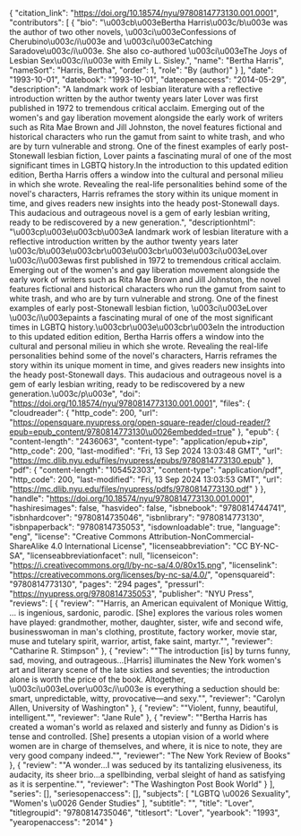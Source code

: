 {
   "citation_link": "https://doi.org/10.18574/nyu/9780814773130.001.0001",
   "contributors": [
     {
       "bio": "\u003cb\u003eBertha Harris\u003c/b\u003e was the author of two other novels, \u003ci\u003eConfessions of Cherubino\u003c/i\u003e and \u003ci\u003eCatching Saradove\u003c/i\u003e. She also co-authored \u003ci\u003eThe Joys of Lesbian Sex\u003c/i\u003e with Emily L. Sisley.",
       "name": "Bertha Harris",
       "nameSort": "Harris, Bertha",
       "order": 1,
       "role": "By (author)"
     }
   ],
   "date": "1993-10-01",
   "datebook": "1993-10-01",
   "dateopenaccess": "2014-05-29",
   "description": "A landmark work of lesbian literature with a reflective introduction written by the author twenty years later Lover was first published in 1972 to tremendous critical acclaim. Emerging out of the women's and gay liberation movement alongside the early work of writers such as Rita Mae Brown and Jill Johnston, the novel features fictional and historical characters who run the gamut from saint to white trash, and who are by turn vulnerable and strong. One of the finest examples of early post-Stonewall lesbian fiction, Lover paints a fascinating mural of one of the most significant times in LGBTQ history.In the introduction to this updated edition edition, Bertha Harris offers a window into the cultural and personal milieu in which she wrote. Revealing the real-life personalities behind some of the novel's characters, Harris reframes the story within its unique moment in time, and gives readers new insights into the heady post-Stonewall days. This audacious and outrageous novel is a gem of early lesbian writing, ready to be rediscovered by a new generation.",
   "descriptionhtml": "\u003cp\u003e\u003cb\u003eA landmark work of lesbian literature with a reflective introduction written by the author twenty years later \u003c/b\u003e\u003cbr\u003e\u003cbr\u003e\u003ci\u003eLover \u003c/i\u003ewas first published in 1972 to tremendous critical acclaim. Emerging out of the women's and gay liberation movement alongside the early work of writers such as Rita Mae Brown and Jill Johnston, the novel features fictional and historical characters who run the gamut from saint to white trash, and who are by turn vulnerable and strong. One of the finest examples of early post-Stonewall lesbian fiction, \u003ci\u003eLover \u003c/i\u003epaints a fascinating mural of one of the most significant times in LGBTQ history.\u003cbr\u003e\u003cbr\u003eIn the introduction to this updated edition edition, Bertha Harris offers a window into the cultural and personal milieu in which she wrote. Revealing the real-life personalities behind some of the novel's characters, Harris reframes the story within its unique moment in time, and gives readers new insights into the heady post-Stonewall days. This audacious and outrageous novel is a gem of early lesbian writing, ready to be rediscovered by a new generation.\u003c/p\u003e",
   "doi": "https://doi.org/10.18574/nyu/9780814773130.001.0001",
   "files": {
     "cloudreader": {
       "http_code": 200,
       "url": "https://opensquare.nyupress.org/open-square-reader/cloud-reader/?epub=epub_content/9780814773130\u0026embedded=true"
     },
     "epub": {
       "content-length": "2436063",
       "content-type": "application/epub+zip",
       "http_code": 200,
       "last-modified": "Fri, 13 Sep 2024 13:03:48 GMT",
       "url": "https://mc.dlib.nyu.edu/files/nyupress/epubs/9780814773130.epub"
     },
     "pdf": {
       "content-length": "105452303",
       "content-type": "application/pdf",
       "http_code": 200,
       "last-modified": "Fri, 13 Sep 2024 13:03:53 GMT",
       "url": "https://mc.dlib.nyu.edu/files/nyupress/pdfs/9780814773130.pdf"
     }
   },
   "handle": "https://doi.org/10.18574/nyu/9780814773130.001.0001",
   "hashiresimages": false,
   "hasvideo": false,
   "isbnebook": "9780814744741",
   "isbnhardcover": "9780814735046",
   "isbnlibrary": "9780814773130",
   "isbnpaperback": "9780814735053",
   "isdownloadable": true,
   "language": "eng",
   "license": "Creative Commons Attribution-NonCommercial-ShareAlike 4.0 International License",
   "licenseabbreviation": "CC BY-NC-SA",
   "licenseabbreviationfacet": null,
   "licenseicon": "https://i.creativecommons.org/l/by-nc-sa/4.0/80x15.png",
   "licenselink": "https://creativecommons.org/licenses/by-nc-sa/4.0/",
   "opensquareid": "9780814773130",
   "pages": "294 pages",
   "pressurl": "https://nyupress.org/9780814735053",
   "publisher": "NYU Press",
   "reviews": [
     {
       "review": "\"Harris, an American equivalent of Monique Wittig, ... is ingenious, sardonic, parodic.  [She] explores the various roles women have played:  grandmother, mother, daughter, sister, wife and second wife, businesswoman in man's clothing, prostitute, factory worker, movie star, muse and tutelary spirit, warrior, artist, fake saint, martyr.\"",
       "reviewer": "Catharine R. Stimpson"
     },
     {
       "review": "\"The introduction [is] by turns funny, sad, moving, and outrageous...[Harris] illuminates the New York women's art and literary scene of the late sixties and seventies; the introduction alone is worth the price of the book. Altogether, \u003ci\u003eLover\u003c/i\u003e is everything a seduction should be: smart, unpredictable, witty, provocative—and sexy.\"",
       "reviewer": "Carolyn Allen, University of Washington"
     },
     {
       "review": "\"Violent, funny, beautiful, intelligent.\"",
       "reviewer": "Jane Rule"
     },
     {
       "review": "\"Bertha Harris has created a woman's world as relaxed and sisterly and funny as Didion's is tense and controlled. [She] presents a utopian vision of a world where women are in charge of themselves, and where, it is nice to note, they are very good company indeed.\"",
       "reviewer": "The New York Review of Books"
     },
     {
       "review": "\"A wonder...I was seduced by its tantalizing elusiveness, its audacity, its sheer brio...a spellbinding, verbal sleight of hand as satisfying as it is serpentine.\"",
       "reviewer": "The Washington Post Book World"
     }
   ],
   "series": [],
   "seriesopenaccess": [],
   "subjects": [
     "LGBTQ \u0026 Sexuality",
     "Women's \u0026 Gender Studies"
   ],
   "subtitle": "",
   "title": "Lover",
   "titlegroupid": "9780814735046",
   "titlesort": "Lover",
   "yearbook": "1993",
   "yearopenaccess": "2014"
 }
